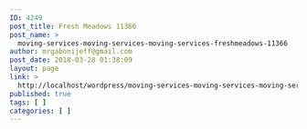 ```yaml
---
ID: 4249
post_title: Fresh Meadows 11366
post_name: >
  moving-services-moving-services-moving-services-freshmeadows-11366
author: mrgabonijeff@gmail.com
post_date: 2018-03-28 01:38:09
layout: page
link: >
  http://localhost/wordpress/moving-services-moving-services-moving-services-freshmeadows-11366/
published: true
tags: [ ]
categories: [ ]
---
```

